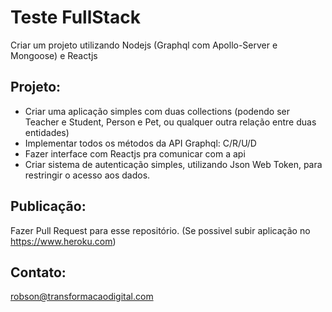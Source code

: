 # Teste FullStack

Criar um projeto utilizando Nodejs (Graphql com Apollo-Server e Mongoose) e Reactjs


## Projeto:

* Criar uma aplicação simples com duas collections (podendo ser Teacher e Student, Person e Pet, ou qualquer outra relação entre duas entidades)
* Implementar todos os métodos da API Graphql: C/R/U/D 
* Fazer interface com Reactjs pra comunicar com a api
* Criar sistema de autenticação simples, utilizando Json Web Token, para restringir o acesso aos dados.

## Publicação:

Fazer Pull Request para esse repositório. (Se possivel subir aplicação no https://www.heroku.com)

## Contato:
robson@transformacaodigital.com
